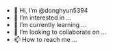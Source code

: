 - 👋 Hi, I’m @donghyun5394
- 👀 I’m interested in ...
- 🌱 I’m currently learning ...
- 💞️ I’m looking to collaborate on ...
- 📫 How to reach me ...

<!---
donghyun5394/donghyun5394 is a ✨ special ✨ repository because its `README.md` (this file) appears on your GitHub profile.
You can click the Preview link to take a look at your cha👋  풀스택 개발자 구민정입니다. ☺️
✔️  스타트업 환경에 맞는 빠른 주기 개발, 특히 애자일 환경에 익숙합니다.
✔️  명확하고 이해하기 쉬운 코딩 스타일을 만들기 위해 노력합니다.
✔️  기술을 공부하고 공유하며 함께 성장하는 삶을 지향합니다.
✔️  저에 대해 궁금하시다면, 제 포트폴리오를 방문해주세요.ges.
--->
